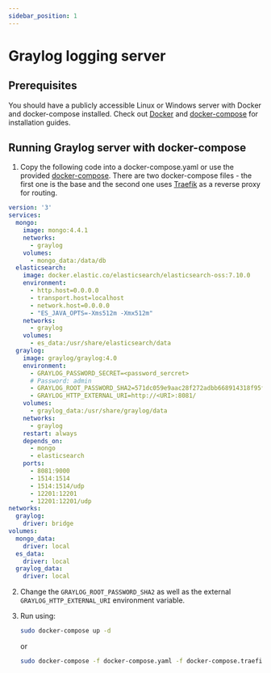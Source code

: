 ```yaml
---
sidebar_position: 1
---
```


# Graylog logging server

## Prerequisites

You should have a publicly accessible Linux or Windows server with Docker and docker-compose installed. Check
out [Docker](https://docs.docker.com/engine/install/) and [docker-compose](https://docs.docker.com/compose/install/)
for installation guides.

## Running Graylog server with docker-compose

1. Copy the following code into a docker-compose.yaml or use the
   provided [docker-compose](https://github.com/xBlaz3kx/ChargePi-go/blob/main/docs/services/docker-compose.yaml). There
   are two docker-compose files - the first one is the base and the second one uses [Traefik](https://traefik.io/) as a
   reverse proxy for routing.

```yaml
version: '3'
services:
  mongo:
    image: mongo:4.4.1
    networks:
      - graylog
    volumes:
      - mongo_data:/data/db
  elasticsearch:
    image: docker.elastic.co/elasticsearch/elasticsearch-oss:7.10.0
    environment:
      - http.host=0.0.0.0
      - transport.host=localhost
      - network.host=0.0.0.0
      - "ES_JAVA_OPTS=-Xms512m -Xmx512m"
    networks:
      - graylog
    volumes:
      - es_data:/usr/share/elasticsearch/data
  graylog:
    image: graylog/graylog:4.0
    environment:
      - GRAYLOG_PASSWORD_SECRET=<password_sercret>
      # Password: admin
      - GRAYLOG_ROOT_PASSWORD_SHA2=571dc059e9aac28f272adbb668914318f95f2a2e98cae34d807f54710f6da8dd
      - GRAYLOG_HTTP_EXTERNAL_URI=http://<URI>:8081/
    volumes:
      - graylog_data:/usr/share/graylog/data
    networks:
      - graylog
    restart: always
    depends_on:
      - mongo
      - elasticsearch
    ports:
      - 8081:9000
      - 1514:1514
      - 1514:1514/udp
      - 12201:12201
      - 12201:12201/udp
networks:
  graylog:
    driver: bridge
volumes:
  mongo_data:
    driver: local
  es_data:
    driver: local
  graylog_data:
    driver: local
```

2. Change the `GRAYLOG_ROOT_PASSWORD_SHA2` as well as the external `GRAYLOG_HTTP_EXTERNAL_URI` environment variable.

3. Run using:

   ```bash
   sudo docker-compose up -d
   ```

   or

   ```bash
   sudo docker-compose -f docker-compose.yaml -f docker-compose.traefik.yaml up -d
   ```